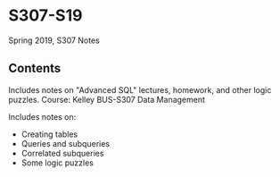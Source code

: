 # S307-S19
Spring 2019, S307 Notes

## Contents
Includes notes on "Advanced SQL" lectures, homework, and other logic puzzles. Course: Kelley BUS-S307 Data Management

Includes notes on:
  - Creating tables
  - Queries and subqueries
  - Correlated subqueries
  - Some logic puzzles
